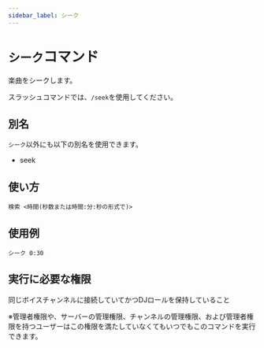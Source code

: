 ```yaml
---
sidebar_label: シーク
---
```

# `シーク`コマンド
楽曲をシークします。

スラッシュコマンドでは、`/seek`を使用してください。

## 別名
`シーク`以外にも以下の別名を使用できます。

- seek

## 使い方
```
検索 <時間(秒数または時間:分:秒の形式で)>
```

## 使用例
```
シーク 0:30
```


## 実行に必要な権限
同じボイスチャンネルに接続していてかつDJロールを保持していること

※管理者権限や、サーバーの管理権限、チャンネルの管理権限、および管理者権限を持つユーザーはこの権限を満たしていなくてもいつでもこのコマンドを実行できます。
  
